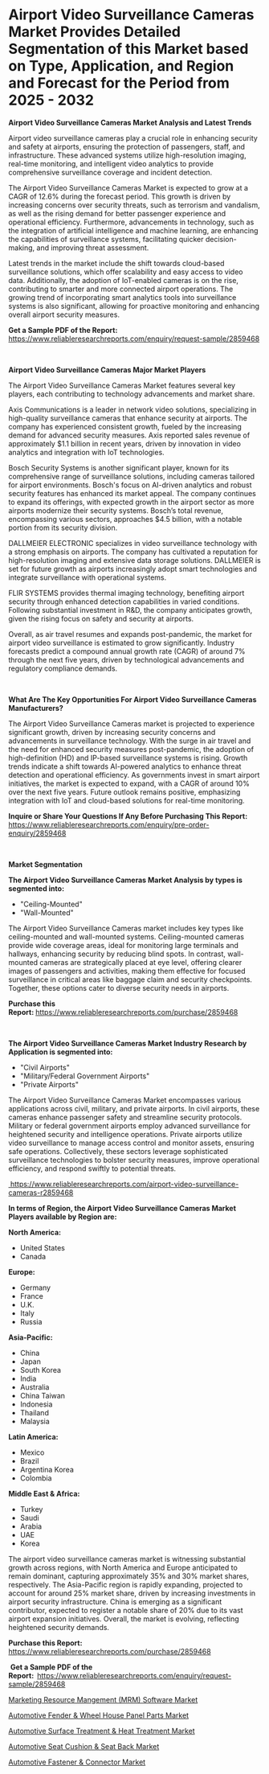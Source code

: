 <p><h1>Airport Video Surveillance Cameras Market Provides Detailed Segmentation of this Market based on Type, Application, and Region and Forecast for the Period from 2025 - 2032</h1></p><p><strong>Airport Video Surveillance Cameras Market Analysis and Latest Trends</strong></p>
<p><p>Airport video surveillance cameras play a crucial role in enhancing security and safety at airports, ensuring the protection of passengers, staff, and infrastructure. These advanced systems utilize high-resolution imaging, real-time monitoring, and intelligent video analytics to provide comprehensive surveillance coverage and incident detection. </p><p>The Airport Video Surveillance Cameras Market is expected to grow at a CAGR of 12.6% during the forecast period. This growth is driven by increasing concerns over security threats, such as terrorism and vandalism, as well as the rising demand for better passenger experience and operational efficiency. Furthermore, advancements in technology, such as the integration of artificial intelligence and machine learning, are enhancing the capabilities of surveillance systems, facilitating quicker decision-making, and improving threat assessment.</p><p>Latest trends in the market include the shift towards cloud-based surveillance solutions, which offer scalability and easy access to video data. Additionally, the adoption of IoT-enabled cameras is on the rise, contributing to smarter and more connected airport operations. The growing trend of incorporating smart analytics tools into surveillance systems is also significant, allowing for proactive monitoring and enhancing overall airport security measures.</p></p>
<p><strong>Get a Sample PDF of the Report:&nbsp;</strong> <a href="https://www.reliableresearchreports.com/enquiry/request-sample/2859468?utm_campaign=9&utm_medium=2&utm_source=Github&utm_content=ia&utm_term=12032025&utm_id=airport-video-surveillance-cameras">https://www.reliableresearchreports.com/enquiry/request-sample/2859468</a></p>
<p>&nbsp;</p>
<p><strong>Airport Video Surveillance Cameras Major Market Players</strong></p>
<p><p>The Airport Video Surveillance Cameras Market features several key players, each contributing to technology advancements and market share. </p><p>Axis Communications is a leader in network video solutions, specializing in high-quality surveillance cameras that enhance security at airports. The company has experienced consistent growth, fueled by the increasing demand for advanced security measures. Axis reported sales revenue of approximately $1.1 billion in recent years, driven by innovation in video analytics and integration with IoT technologies.</p><p>Bosch Security Systems is another significant player, known for its comprehensive range of surveillance solutions, including cameras tailored for airport environments. Bosch's focus on AI-driven analytics and robust security features has enhanced its market appeal. The company continues to expand its offerings, with expected growth in the airport sector as more airports modernize their security systems. Bosch’s total revenue, encompassing various sectors, approaches $4.5 billion, with a notable portion from its security division.</p><p>DALLMEIER ELECTRONIC specializes in video surveillance technology with a strong emphasis on airports. The company has cultivated a reputation for high-resolution imaging and extensive data storage solutions. DALLMEIER is set for future growth as airports increasingly adopt smart technologies and integrate surveillance with operational systems.</p><p>FLIR SYSTEMS provides thermal imaging technology, benefiting airport security through enhanced detection capabilities in varied conditions. Following substantial investment in R&D, the company anticipates growth, given the rising focus on safety and security at airports.</p><p>Overall, as air travel resumes and expands post-pandemic, the market for airport video surveillance is estimated to grow significantly. Industry forecasts predict a compound annual growth rate (CAGR) of around 7% through the next five years, driven by technological advancements and regulatory compliance demands.</p></p>
<p>&nbsp;</p>
<p><strong>What Are The Key Opportunities For Airport Video Surveillance Cameras Manufacturers?</strong></p>
<p><p>The Airport Video Surveillance Cameras market is projected to experience significant growth, driven by increasing security concerns and advancements in surveillance technology. With the surge in air travel and the need for enhanced security measures post-pandemic, the adoption of high-definition (HD) and IP-based surveillance systems is rising. Growth trends indicate a shift towards AI-powered analytics to enhance threat detection and operational efficiency. As governments invest in smart airport initiatives, the market is expected to expand, with a CAGR of around 10% over the next five years. Future outlook remains positive, emphasizing integration with IoT and cloud-based solutions for real-time monitoring.</p></p>
<p><strong>Inquire or Share Your Questions If Any Before Purchasing This Report:</strong> <a href="https://www.reliableresearchreports.com/enquiry/pre-order-enquiry/2859468?utm_campaign=9&utm_medium=2&utm_source=Github&utm_content=ia&utm_term=12032025&utm_id=airport-video-surveillance-cameras">https://www.reliableresearchreports.com/enquiry/pre-order-enquiry/2859468</a></p>
<p>&nbsp;</p>
<p><strong>Market Segmentation</strong></p>
<p><strong>The Airport Video Surveillance Cameras Market Analysis by types is segmented into:</strong></p>
<p><ul><li>"Ceiling-Mounted"</li><li>"Wall-Mounted"</li></ul></p>
<p><p>The Airport Video Surveillance Cameras market includes key types like ceiling-mounted and wall-mounted systems. Ceiling-mounted cameras provide wide coverage areas, ideal for monitoring large terminals and hallways, enhancing security by reducing blind spots. In contrast, wall-mounted cameras are strategically placed at eye level, offering clearer images of passengers and activities, making them effective for focused surveillance in critical areas like baggage claim and security checkpoints. Together, these options cater to diverse security needs in airports.</p></p>
<p><strong>Purchase this Report:&nbsp;</strong><a href="https://www.reliableresearchreports.com/purchase/2859468?utm_campaign=9&utm_medium=2&utm_source=Github&utm_content=ia&utm_term=12032025&utm_id=airport-video-surveillance-cameras">https://www.reliableresearchreports.com/purchase/2859468</a></p>
<p>&nbsp;</p>
<p><strong>The Airport Video Surveillance Cameras Market Industry Research by Application is segmented into:</strong></p>
<p><ul><li>"Civil Airports"</li><li>"Military/Federal Government Airports"</li><li>"Private Airports"</li></ul></p>
<p><p>The Airport Video Surveillance Cameras Market encompasses various applications across civil, military, and private airports. In civil airports, these cameras enhance passenger safety and streamline security protocols. Military or federal government airports employ advanced surveillance for heightened security and intelligence operations. Private airports utilize video surveillance to manage access control and monitor assets, ensuring safe operations. Collectively, these sectors leverage sophisticated surveillance technologies to bolster security measures, improve operational efficiency, and respond swiftly to potential threats.</p></p>
<p><a href="https://www.reliableresearchreports.com/airport-video-surveillance-cameras-r2859468?utm_campaign=9&utm_medium=2&utm_source=Github&utm_content=ia&utm_term=12032025&utm_id=airport-video-surveillance-cameras">&nbsp;https://www.reliableresearchreports.com/airport-video-surveillance-cameras-r2859468</a></p>
<p><strong>In terms of Region, the Airport Video Surveillance Cameras Market Players available by Region are:</strong></p>
<p>
    <p> <strong> North America: </strong>
        <ul>
            <li>United States</li>
            <li>Canada</li>
        </ul>
        </p> 
    <p> <strong> Europe: </strong>
        <ul>
            <li>Germany</li>
            <li>France</li>
            <li>U.K.</li>
            <li>Italy</li>
            <li>Russia</li>
        </ul>
        </p> 
    <p> <strong> Asia-Pacific: </strong>
        <ul>
            <li>China</li>
            <li>Japan</li>
            <li>South Korea</li>
            <li>India</li>
            <li>Australia</li>
            <li>China Taiwan</li>
            <li>Indonesia</li>
            <li>Thailand</li>
            <li>Malaysia</li>
        </ul>
        </p> 
    <p> <strong> Latin America: </strong>
        <ul>
            <li>Mexico</li>
            <li>Brazil</li>
            <li>Argentina Korea</li>
            <li>Colombia</li>
        </ul>
        </p> 
    <p> <strong> Middle East & Africa: </strong>
        <ul>
            <li>Turkey</li>
            <li>Saudi</li>
            <li>Arabia</li>
            <li>UAE</li>
            <li>Korea</li>
        </ul>
    </p>
    </p>
<p><p>The airport video surveillance cameras market is witnessing substantial growth across regions, with North America and Europe anticipated to remain dominant, capturing approximately 35% and 30% market shares, respectively. The Asia-Pacific region is rapidly expanding, projected to account for around 25% market share, driven by increasing investments in airport security infrastructure. China is emerging as a significant contributor, expected to register a notable share of 20% due to its vast airport expansion initiatives. Overall, the market is evolving, reflecting heightened security demands.</p></p>
<p><strong>Purchase this Report: </strong><a href="https://www.reliableresearchreports.com/purchase/2859468?utm_campaign=9&utm_medium=2&utm_source=Github&utm_content=ia&utm_term=12032025&utm_id=airport-video-surveillance-cameras">https://www.reliableresearchreports.com/purchase/2859468</a></p>
<p>&nbsp;<strong>Get a Sample PDF of the Report:&nbsp;&nbsp;</strong><a href="https://www.reliableresearchreports.com/enquiry/request-sample/2859468?utm_campaign=9&utm_medium=2&utm_source=Github&utm_content=ia&utm_term=12032025&utm_id=airport-video-surveillance-cameras">https://www.reliableresearchreports.com/enquiry/request-sample/2859468</a></p>
<p><strong></strong></p>
<p><p><a href="https://github.com/pichuaadh0/Market-Research-Report-List-1/blob/main/marketing-resource-mangement-mrm-software-market.md?utm_campaign=9&utm_medium=2&utm_source=Github&utm_content=ia&utm_term=12032025&utm_id=airport-video-surveillance-cameras">Marketing Resource Mangement (MRM) Software Market</a></p><p><a href="https://github.com/merkinedry7b/Market-Research-Report-List-1/blob/main/automotive-fender-wheel-house-panel-parts-market.md?utm_campaign=9&utm_medium=2&utm_source=Github&utm_content=ia&utm_term=12032025&utm_id=airport-video-surveillance-cameras">Automotive Fender & Wheel House Panel Parts Market</a></p><p><a href="https://github.com/oshrykauraj7/Market-Research-Report-List-1/blob/main/automotive-surface-treatment-heat-treatment-market.md?utm_campaign=9&utm_medium=2&utm_source=Github&utm_content=ia&utm_term=12032025&utm_id=airport-video-surveillance-cameras">Automotive Surface Treatment & Heat Treatment Market</a></p><p><a href="https://github.com/forgazerbyjt/Market-Research-Report-List-1/blob/main/automotive-seat-cushion-seat-back-market.md?utm_campaign=9&utm_medium=2&utm_source=Github&utm_content=ia&utm_term=12032025&utm_id=airport-video-surveillance-cameras">Automotive Seat Cushion & Seat Back Market</a></p><p><a href="https://github.com/wynonachirei9/Market-Research-Report-List-1/blob/main/automotive-fastener-connector-market.md?utm_campaign=9&utm_medium=2&utm_source=Github&utm_content=ia&utm_term=12032025&utm_id=airport-video-surveillance-cameras">Automotive Fastener & Connector Market</a></p></p>
